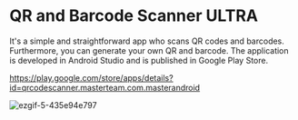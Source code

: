 # QR and Barcode Scanner ULTRA 
   It's a simple and straightforward app who scans QR codes and barcodes. Furthermore, you can generate your own QR and barcode. The application is developed in Android Studio and is published in Google Play Store.
   
   https://play.google.com/store/apps/details?id=qrcodescanner.masterteam.com.masterandroid
   
  
![ezgif-5-435e94e797](https://user-images.githubusercontent.com/97915515/216787178-c4fe7c3c-97e3-4df3-aa23-a0dcdca7464f.jpg)
